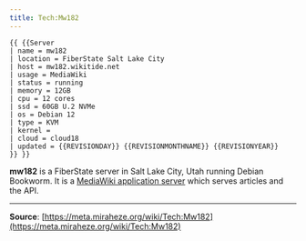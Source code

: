 ```yaml
---
title: Tech:Mw182
---
```


```
{{ {{Server
| name = mw182
| location = FiberState Salt Lake City
| host = mw182.wikitide.net
| usage = MediaWiki
| status = running
| memory = 12GB
| cpu = 12 cores
| ssd = 60GB U.2 NVMe
| os = Debian 12
| type = KVM
| kernel =
| cloud = cloud18
| updated = {{REVISIONDAY}} {{REVISIONMONTHNAME}} {{REVISIONYEAR}}
}} }}
```

**mw182** is a FiberState server in Salt Lake City, Utah running Debian Bookworm. It is a [MediaWiki application server](https://meta.miraheze.org/wiki/Tech:MediaWiki_appserver) which serves articles and the API.

----
**Source**: [https://meta.miraheze.org/wiki/Tech:Mw182](https://meta.miraheze.org/wiki/Tech:Mw182)